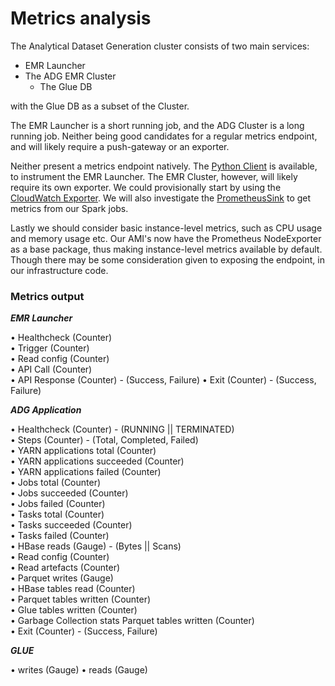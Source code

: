 # Metrics analysis

The Analytical Dataset Generation cluster consists of two main services:

- EMR Launcher
- The ADG EMR Cluster
    - The Glue DB

with the Glue DB as a subset of the Cluster.

The EMR Launcher is a short running job, and the ADG Cluster is a long running job.  Neither being good candidates for a regular metrics endpoint, and will likely require a push-gateway or an exporter.

Neither present a metrics endpoint natively.  The [Python Client](https://github.com/prometheus/client_python) is available, to instrument the EMR Launcher.  The EMR Cluster, however, will likely require its own exporter.  We could provisionally start by using the [CloudWatch Exporter](https://github.com/prometheus/cloudwatch_exporter).  We will also investigate the [PrometheusSink](https://banzaicloud.com/blog/spark-prometheus-sink/) to get metrics from our Spark jobs.

Lastly we should consider basic instance-level metrics, such as CPU usage and memory usage etc.  Our AMI's now have the Prometheus NodeExporter as a base package, thus making instance-level metrics available by default.  Though there may be some consideration given to exposing the endpoint, in our infrastructure code.

### Metrics output

**_EMR Launcher_**

• Healthcheck (Counter)  
• Trigger (Counter)  
• Read config (Counter)  
• API Call (Counter)  
• API Response (Counter)  - (Success, Failure)
• Exit (Counter)  - (Success, Failure)

**_ADG Application_**

• Healthcheck (Counter) - (RUNNING || TERMINATED)  
• Steps (Counter) - (Total, Completed, Failed)  
• YARN applications total (Counter)  
• YARN applications succeeded (Counter)  
• YARN applications failed (Counter)  
• Jobs total (Counter)  
• Jobs succeeded (Counter)  
• Jobs failed (Counter)  
• Tasks total (Counter)  
• Tasks succeeded (Counter)  
• Tasks failed (Counter)  
• HBase reads (Gauge) - (Bytes || Scans)  
• Read config (Counter)  
• Read artefacts (Counter)  
• Parquet writes (Gauge)  
• HBase tables read (Counter)  
• Parquet tables written (Counter)  
• Glue tables written (Counter)  
• Garbage Collection stats Parquet tables written (Counter)  
• Exit (Counter) - (Success, Failure)  

**_GLUE_**

• writes (Gauge) 
• reads (Gauge)  
